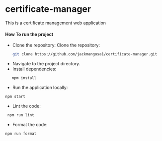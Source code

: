 # certificate-manager

This is a certificate management web application

#### How To run the project

- Clone the repository: Clone the repository:
  ```bash
  git clone https://github.com/jackmangosa1/certificate-manager.git
  ```
- Navigate to the project directory.
- Install dependencies:

```bash
   npm install
```

- Run the application locally:

```bash
npm start
```

- Lint the code:

```bash
 npm run lint
```

- Format the code:

```bash
npm run format
```
